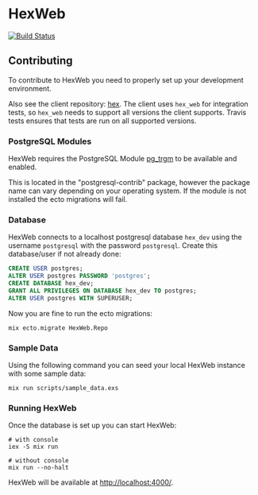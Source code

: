 # HexWeb

[![Build Status](https://travis-ci.org/hexpm/hex_web.svg?branch=master "Build Status")](http://travis-ci.org/hexpm/hex_web)

## Contributing

To contribute to HexWeb you need to properly set up your development environment.

Also see the client repository: [hex](https://github.com/hexpm/hex). The client uses `hex_web` for integration tests, so `hex_web` needs to support all versions the client supports. Travis tests ensures that tests are run on all supported versions.

### PostgreSQL Modules

HexWeb requires the PostgreSQL Module [pg_trgm](http://www.postgresql.org/docs/devel/static/pgtrgm.html) to be available and enabled.

This is located in the "postgresql-contrib" package, however the package name can vary depending on your operating system. If the module is not installed the ecto migrations will fail.

### Database

HexWeb connects to a localhost postgresql database `hex_dev` using the username `postgresql` with the password `postgresql`. Create this database/user if not already done:

```sql
CREATE USER postgres;
ALTER USER postgres PASSWORD 'postgres';
CREATE DATABASE hex_dev;
GRANT ALL PRIVILEGES ON DATABASE hex_dev TO postgres;
ALTER USER postgres WITH SUPERUSER;
```

Now you are fine to run the ecto migrations:

```shell
mix ecto.migrate HexWeb.Repo
```

### Sample Data

Using the following command you can seed your local HexWeb instance with some sample data:

```shell
mix run scripts/sample_data.exs
```

### Running HexWeb

Once the database is set up you can start HexWeb:

```shell
# with console
iex -S mix run

# without console
mix run --no-halt
```

HexWeb will be available at [http://localhost:4000/](http://localhost:4000/).
